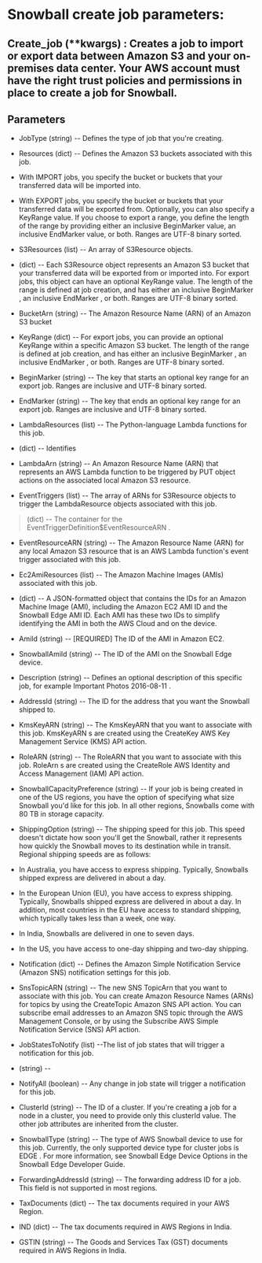 # Snowball create job parameters:

## Create_job (**kwargs) : Creates a job to import or export data between Amazon S3 and your on-premises data center. Your AWS account must have the right trust policies and permissions in place to create a job for Snowball.
 
Parameters
----------

* JobType (string) -- Defines the type of job that you're creating.

* Resources (dict) --
Defines the Amazon S3 buckets associated with this job.

* With IMPORT jobs, you specify the bucket or buckets that your transferred data will be imported into.

* With EXPORT jobs, you specify the bucket or buckets that your transferred data will be exported from. Optionally, you can also specify 
a KeyRange value. If you choose to export a range, you define the length of the range by providing either an inclusive BeginMarker value, an inclusive EndMarker value, or both. Ranges are UTF-8 binary sorted.

* S3Resources (list) --
   An array of S3Resource objects.

* (dict) --
Each S3Resource object represents an Amazon S3 bucket that your transferred data will be exported from or imported into. For export jobs, this object can have an optional KeyRange value. The length of the range is defined at job creation, and has either an inclusive BeginMarker , an inclusive EndMarker , or both. Ranges are UTF-8 binary sorted.

* BucketArn (string) --
      The Amazon Resource Name (ARN) of an Amazon S3 bucket
      
* KeyRange (dict) --
For export jobs, you can provide an optional KeyRange within a specific Amazon S3 bucket. The length of the range is defined at job creation, and has either an inclusive BeginMarker , an inclusive EndMarker , or both. Ranges are UTF-8 binary sorted.

* BeginMarker (string) --
The key that starts an optional key range for an export job. Ranges are inclusive and UTF-8 binary sorted.

* EndMarker (string) --
The key that ends an optional key range for an export job. Ranges are inclusive and UTF-8 binary sorted.

* LambdaResources (list) --
   The Python-language Lambda functions for this job.

* (dict) --
      Identifies

* LambdaArn (string) --
An Amazon Resource Name (ARN) that represents an AWS Lambda function to be triggered by PUT object actions on the associated local Amazon S3 resource.

* EventTriggers (list) --
The array of ARNs for S3Resource objects to trigger the LambdaResource objects associated with this job.
> (dict) --
      The container for the EventTriggerDefinition$EventResourceARN .

* EventResourceARN (string) --
The Amazon Resource Name (ARN) for any local Amazon S3 resource that is an AWS Lambda function's event trigger associated with this job.

* Ec2AmiResources (list) --
   The Amazon Machine Images (AMIs) associated with this job.

* (dict) -- A JSON-formatted object that contains the IDs for an Amazon Machine Image (AMI), including the Amazon EC2 AMI ID and the  Snowball Edge AMI ID. Each AMI has these two IDs to simplify identifying the AMI in both the AWS Cloud and on the device.

* AmiId (string) -- [REQUIRED]
      The ID of the AMI in Amazon EC2.

* SnowballAmiId (string) --
      The ID of the AMI on the Snowball Edge device.

* Description (string) -- Defines an optional description of this specific job, for example Important Photos 2016-08-11 .

* AddressId (string) -- The ID for the address that you want the Snowball shipped to.

* KmsKeyARN (string) -- The KmsKeyARN that you want to associate with this job. KmsKeyARN s are created using the CreateKey AWS Key Management Service (KMS) API action.

* RoleARN (string) -- The RoleARN that you want to associate with this job. RoleArn s are created using the CreateRole AWS Identity and Access Management (IAM) API action.

* SnowballCapacityPreference (string) -- If your job is being created in one of the US regions, you have the option of specifying what size Snowball you'd like for this job. In all other regions, Snowballs come with 80 TB in storage capacity.

* ShippingOption (string) --
The shipping speed for this job. This speed doesn't dictate how soon you'll get the Snowball, rather it represents how quickly the Snowball moves to its destination while in transit. Regional shipping speeds are as follows:

* In Australia, you have access to express shipping. Typically, Snowballs shipped express are delivered in about a day.
* In the European Union (EU), you have access to express shipping. Typically, Snowballs shipped express are delivered in about a day. In addition, most countries in the EU have access to standard shipping, which typically takes less than a week, one way.
* In India, Snowballs are delivered in one to seven days.
* In the US, you have access to one-day shipping and two-day shipping.

* Notification (dict) -- Defines the Amazon Simple Notification Service (Amazon SNS) notification settings for this job.

* SnsTopicARN (string) --
The new SNS TopicArn that you want to associate with this job. You can create Amazon Resource Names (ARNs) for topics by using the CreateTopic Amazon SNS API action.
You can subscribe email addresses to an Amazon SNS topic through the AWS Management Console, or by using the Subscribe AWS Simple Notification Service (SNS) API action.

* JobStatesToNotify (list) --The list of job states that will trigger a notification for this job.

* (string) --

* NotifyAll (boolean) -- Any change in job state will trigger a notification for this job.

* ClusterId (string) -- The ID of a cluster. If you're creating a job for a node in a cluster, you need to provide only this clusterId value. The other job attributes are inherited from the cluster.

* SnowballType (string) --
The type of AWS Snowball device to use for this job. Currently, the only supported device type for cluster jobs is EDGE .
For more information, see Snowball Edge Device Options in the Snowball Edge Developer Guide.

* ForwardingAddressId (string) -- The forwarding address ID for a job. This field is not supported in most regions.

* TaxDocuments (dict) -- The tax documents required in your AWS Region.

* IND (dict) -- The tax documents required in AWS Regions in India.

* GSTIN (string) -- The Goods and Services Tax (GST) documents required in AWS Regions in India.
